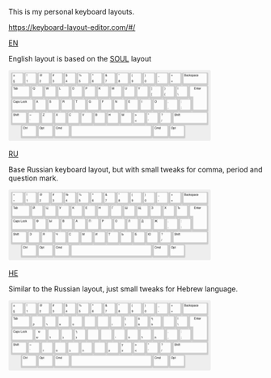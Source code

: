 This is my personal keyboard layouts.

https://keyboard-layout-editor.com/#/

[EN](./keyboard-layout-en.kle)

English layout is based on the [SOUL](http://kennetchaz.github.io/symmetric-typing/soul.html) layout

<img src="./keyboard-layout-en.png" width="400">

[RU](./keyboard-layout-ru.kle)

Base Russian keyboard layout, but with small tweaks for comma, period and question mark.

<img src="./keyboard-layout-ru.png" width="400">

[HE](./keyboard-layout-he.kle)

Similar to the Russian layout, just small tweaks for Hebrew language. 

<img src="./keyboard-layout-he.png" width="400">